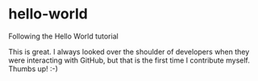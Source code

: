 # hello-world
Following the Hello World tutorial

This is great. I always looked over the shoulder of developers when they were interacting with GitHub, but that is the first time I contribute myself. Thumbs up! :-)
